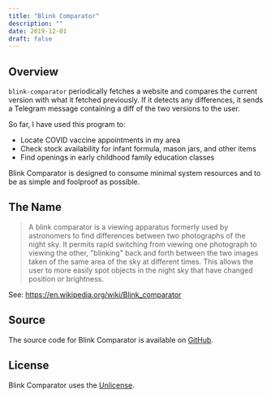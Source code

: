 ```yaml
---
title: "Blink Comparator"
description: ""
date: 2019-12-01
draft: false
---
```


## Overview

`blink-comparator` periodically fetches a website and compares the current version with what it fetched previously. If it detects any differences, it sends a Telegram message containing a diff of the two versions to the user.

So far, I have used this program to:

* Locate COVID vaccine appointments in my area
* Check stock availability for infant formula, mason jars, and other items
* Find openings in early childhood family education classes

Blink Comparator is designed to consume minimal system resources and to be as simple and foolproof as possible.

## The Name

> A blink comparator is a viewing apparatus formerly used by astronomers to find differences between two photographs of the night sky. It permits rapid switching from viewing one photograph to viewing the other, "blinking" back and forth between the two images taken of the same area of the sky at different times. This allows the user to more easily spot objects in the night sky that have changed position or brightness.

See: https://en.wikipedia.org/wiki/Blink_comparator

## Source

The source code for Blink Comparator is available on [GitHub](https://github.com/kkestell/blink-comparator).

## License

Blink Comparator uses the [Unlicense](https://unlicense.org/).